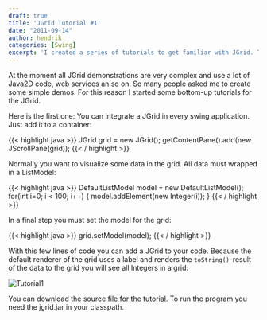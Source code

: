 ```yaml
---
draft: true
title: 'JGrid Tutorial #1'
date: "2011-09-14"
author: hendrik
categories: [Swing]
excerpt: 'I created a series of tutorials to get familiar with JGrid. This is the first out of five tutorials.'
---
```

At the moment all JGrid demonstrations are very complex and use a lot of Java2D code, web services an so on. So many people asked me to create some simple demos. For this reason I started some bottom-up tutorials for the JGrid.

Here is the first one:
You can integrate a JGrid in every swing application. Just add it to a container:

{{< highlight java >}}
JGrid grid = new JGrid();
getContentPane().add(new JScrollPane(grid));
{{< / highlight >}}

Normally you want to visualize some data in the grid. All data must wrapped in a ListModel:

{{< highlight java >}}
DefaultListModel model = new DefaultListModel();
for(int i=0; i &lt; 100; i++) {
  model.addElement(new Integer(i));
}
{{< / highlight >}}

In a final step you must set the model for the grid:

{{< highlight java >}}
grid.setModel(model);
{{< / highlight >}}

With this few lines of code you can add a JGrid to your code. Because the default renderer of the grid uses a label and renders the `toString()`-result of the data to the grid you will see all Integers in a grid:

![Tutorial1](/posts/guigarage-legacy/Tutorial1.png)

You can download the [source file for the tutorial](/assets/downloads/jgrid/tutorial1.java). To run the program you need the jgrid.jar in your classpath.
